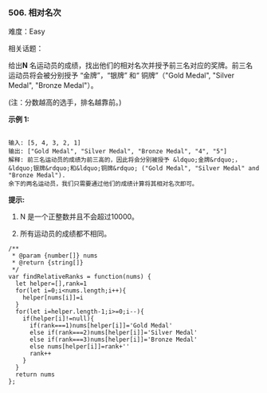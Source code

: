 ### 506. 相对名次

难度：Easy

相关话题：

给出**N**  名运动员的成绩，找出他们的相对名次并授予前三名对应的奖牌。前三名运动员将会被分别授予 &ldquo;金牌&rdquo;，&ldquo;银牌&rdquo; 和&ldquo; 铜牌&rdquo;（"Gold Medal", "Silver Medal", "Bronze Medal"）。



(注：分数越高的选手，排名越靠前。)



**示例 1:** 



```

输入: [5, 4, 3, 2, 1]
输出: ["Gold Medal", "Silver Medal", "Bronze Medal", "4", "5"]
解释: 前三名运动员的成绩为前三高的，因此将会分别被授予 &ldquo;金牌&rdquo;，&ldquo;银牌&rdquo;和&ldquo;铜牌&rdquo; ("Gold Medal", "Silver Medal" and "Bronze Medal").
余下的两名运动员，我们只需要通过他们的成绩计算将其相对名次即可。
```


**提示:** 




1. N 是一个正整数并且不会超过10000。

2. 所有运动员的成绩都不相同。




```
/**
 * @param {number[]} nums
 * @return {string[]}
 */
var findRelativeRanks = function(nums) {
  let helper=[],rank=1
  for(let i=0;i<nums.length;i++){
    helper[nums[i]]=i
  }
  for(let i=helper.length-1;i>=0;i--){
    if(helper[i]!=null){
      if(rank===1)nums[helper[i]]='Gold Medal'
      else if(rank===2)nums[helper[i]]='Silver Medal'
      else if(rank===3)nums[helper[i]]='Bronze Medal'
      else nums[helper[i]]=rank+''
      rank++
    }
  }
  return nums
};
```

